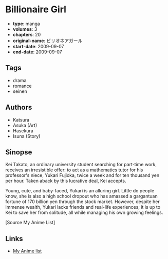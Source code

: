 # Billionaire Girl

-   **type**: manga
-   **volumes**: 3
-   **chapters**: 20
-   **original-name**: ビリオネアガール
-   **start-date**: 2009-09-07
-   **end-date**: 2009-09-07

## Tags

-   drama
-   romance
-   seinen

## Authors

-   Katsura
-   Asuka (Art)
-   Hasekura
-   Isuna (Story)

## Sinopse

Kei Takato, an ordinary university student searching for part-time work, receives an irresistible offer: to act as a mathematics tutor for his professor's niece, Yukari Fujioka, twice a week and for ten thousand yen per hour. Taken aback by this lucrative deal, Kei accepts.

Young, cute, and baby-faced, Yukari is an alluring girl. Little do people know, she is also a high school dropout who has amassed a gargantuan fortune of 170 billion yen through the stock market. However, despite her immense wealth, Yukari lacks friends and real-life experiences; it is up to Kei to save her from solitude, all while managing his own growing feelings.

[Source My Anime List]

## Links

-   [My Anime list](https://myanimelist.net/manga/23588/Billionaire_Girl)
